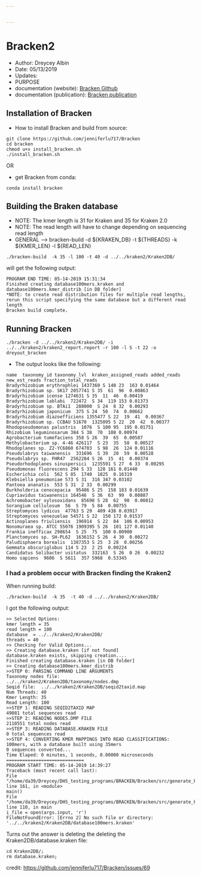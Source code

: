 ```yaml
---


---
```


<h1 id="bracken2">Bracken2</h1>
<ul>
<li>Author: Dreycey Albin</li>
<li>Date:  05/13/2019</li>
<li>Updates:</li>
<li>PURPOSE</li>
<li>documentation (website): <a href="https://github.com/jenniferlu717/Bracken">Bracken Github</a></li>
<li>documentation (publication): <a href="https://peerj.com/articles/cs-104/">Bracken publication</a></li>
</ul>
<h2 id="installation-of-bracken">Installation of Bracken</h2>
<ul>
<li>How to install Bracken and build from source:</li>
</ul>
<pre><code>git clone https://github.com/jenniferlu717/Bracken
cd bracken
chmod u+x install_bracken.sh
./install_bracken.sh 
</code></pre>
<p>OR</p>
<ul>
<li>get Bracken from conda:</li>
</ul>
<pre><code>conda install bracken
</code></pre>
<h2 id="building-the-braken-database">Building the Braken database</h2>
<ul>
<li>NOTE: The kmer length is 31 for Kraken and 35 for Kraken 2.0</li>
<li>NOTE: The read length will have to change depending on sequencing read length</li>
<li>GENERAL --&gt; bracken-build -d ${KRAKEN_DB} -t ${THREADS} -k ${KMER_LEN} -l ${READ_LEN}</li>
</ul>
<pre><code>./bracken-build  -k 35 -l 100 -t 40 -d ../../kraken2/Kraken2DB/
</code></pre>
<p>will get the following output:</p>
<pre><code>PROGRAM END TIME: 05-14-2019 15:31:34
Finished creating database100mers.kraken and database100mers.kmer_distrib [in DB folder]
*NOTE: to create read distribution files for multiple read lengths,
rerun this script specifying the same database but a different read length
Bracken build complete.
</code></pre>
<h2 id="running-bracken">Running Bracken</h2>
<pre><code>./bracken -d ../../kraken2/Kraken2DB/ -i ../../kraken2/kraken2_report.report -r 100 -l S -t 22 -o dreyout_bracken
</code></pre>
<ul>
<li>The output looks like the following:</li>
</ul>
<pre><code>name  taxonomy_id taxonomy_lvl  kraken_assigned_reads added_reads new_est_reads fraction_total_reads
Bradyrhizobium erythrophlei 1437360 S 140 23  163 0.01464
Bradyrhizobium sp. SK17 2057741 S 35  61  96  0.00863
Bradyrhizobium icense 1274631 S 35  11  46  0.00419
Bradyrhizobium lablabi  722472  S 34  119 153 0.01373
Bradyrhizobium sp. BTAi1  288000  S 24  8 32  0.00293
Bradyrhizobium japonicum  375 S 24  50  74  0.00662
Bradyrhizobium diazoefficiens 1355477 S 22  19  41  0.00367
Bradyrhizobium sp. CCBAU 51670  1325095 S 22  20  42  0.00377
Rhodopseudomonas palustris  1076  S 100 95  195 0.01751
Rhizobium leguminosarum 384 S 38  70  108 0.00974
Agrobacterium tumefaciens 358 S 26  39  65  0.00587
Methylobacterium sp. 4-46 426117  S 23  35  58  0.00527
Rhodoplanes sp. Z2-YC6860 674703  S 98  26  124 0.01116
Pseudolabrys taiwanensis  331696  S 39  20  59  0.00528
Pseudolabrys sp. FHR47  2562284 S 26  15  41  0.00374
Pseudorhodoplanes sinuspersici  1235591 S 27  6 33  0.00295
Pseudomonas fluorescens 294 S 33  128 161 0.01440
Escherichia coli  562 S 85  1740  1825  0.16319
Klebsiella pneumoniae 573 S 31  316 347 0.03102
Pantoea ananatis  553 S 31  2 33  0.00299
Burkholderia cenocepacia  95486 S 25  158 183 0.01639
Cupriavidus taiwanensis 164546  S 36  63  99  0.00887
Achromobacter xylosoxidans  85698 S 28  62  90  0.00812
Sorangium cellulosum  56  S 79  5 84  0.00755
Streptomyces lydicus  47763 S 29  409 438 0.03917
Streptomyces venezuelae 54571 S 22  150 172 0.01537
Actinoplanes friuliensis  196914  S 22  84  106 0.00953
Nonomuraea sp. ATCC 55076 1909395 S 26  101 127 0.01140
Frankia inefficax 298654  S 25  75  100 0.00900
Planctomyces sp. SH-PL62  1636152 S 26  4 30  0.00272
Paludisphaera borealis  1387353 S 25  3 28  0.00256
Gemmata obscuriglobus 114 S 23  2 25  0.00224
Candidatus Solibacter usitatus  332163  S 26  0 26  0.00232
Homo sapiens  9606  S 5611  357 5968  0.53345
</code></pre>
<h3 id="i-had-a-problem-occur-with-bracken-finding-the-kraken2">I had a problem occur with Bracken finding the Kraken2</h3>
<p>When running build:</p>
<pre><code>./bracken-build  -k 35  -t 40 -d ../../kraken2/Kraken2DB/
</code></pre>
<p>I got the following output:</p>
<pre><code>&gt;&gt; Selected Options:
kmer length = 35
read length = 100
database  = ../../kraken2/Kraken2DB/
threads = 40
&gt;&gt; Checking for Valid Options...
&gt;&gt; Creating database.kraken [if not found]
database.kraken exists, skipping creation....
Finished creating database.kraken [in DB folder]
&gt;&gt; Creating database100mers.kmer_distrib
&gt;&gt;STEP 0: PARSING COMMAND LINE ARGUMENTS
Taxonomy nodes file:
../../kraken2/Kraken2DB/taxonomy/nodes.dmp
Seqid file:  ../../kraken2/Kraken2DB/seqid2taxid.map
Num Threads: 40
Kmer Length: 35
Read Length: 100
&gt;&gt;STEP 1: READING SEQID2TAXID MAP
49081 total sequences read
&gt;&gt;STEP 2: READING NODES.DMP FILE
2110551 total nodes read
&gt;&gt;STEP 3: READING DATABASE.KRAKEN FILE
0 total sequences read
&gt;&gt;STEP 4: CONVERTING KMER MAPPINGS INTO READ CLASSIFICATIONS:
100mers, with a database built using 35mers
0 sequences converted...
Time Elaped: 0 minutes, 1 seconds, 0.00000 microseconds
=============================
PROGRAM START TIME: 05-14-2019 14:39:27
Traceback (most recent call last):
File "/home/da39/Dreycey/DHS_testing_programs/BRACKEN/Bracken/src/generate_kmer_distribution.py", line 161, in &lt;module&gt;
main()
File "/home/da39/Dreycey/DHS_testing_programs/BRACKEN/Bracken/src/generate_kmer_distribution.py", line 110, in main
i_file = open(args.input, 'r')
FileNotFoundError: [Errno 2] No such file or directory: '../../kraken2/Kraken2DB/database100mers.kraken'
</code></pre>
<p>Turns out the answer is deleting the deleting the<br>
Kraken2DB/database.kraken file:</p>
<pre><code>cd Kraken2DB/;
rm database.kraken;
</code></pre>
<p>credit: <a href="https://github.com/jenniferlu717/Bracken/issues/69">https://github.com/jenniferlu717/Bracken/issues/69</a></p>

